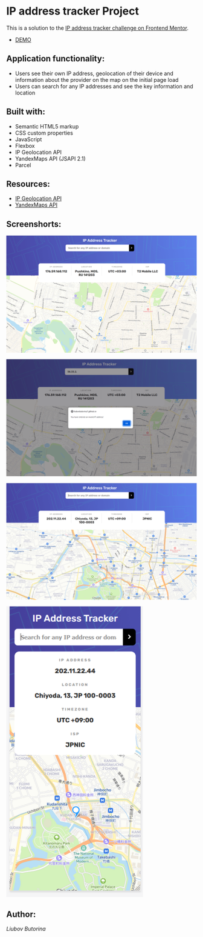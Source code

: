 # IP address tracker Project

This is a solution to the [IP address tracker challenge on Frontend Mentor](https://www.frontendmentor.io/challenges/ip-address-tracker-I8-0yYAH0). 

- [DEMO](https://liubovbutorina7.github.io/ip-address-tracker/)

## Application functionality:

- Users see their own IP address, geolocation of their device and information about the provider on the map on the initial page load
- Users can search for any IP addresses and see the key information and location

## Built with:

- Semantic HTML5 markup
- CSS custom properties
- JavaScript
- Flexbox
- IP Geolocation API
- YandexMaps API (JSAPI 2.1)
- Parcel

## Resources:

- [IP Geolocation API](https://ipwhois.io/)
- [YandexMaps API](https://yandex.ru/dev/jsapi-v2-1/doc/ru/)

## Screenshorts:

![](./images/screenshots/ip-tracker1.png)

![](./images/screenshots/ip-tracker2.png)

![](./images/screenshots/ip-tracker3.png)

![](./images/screenshots/ip-tracker.png)

## Author:

_Liubov Butorina_
